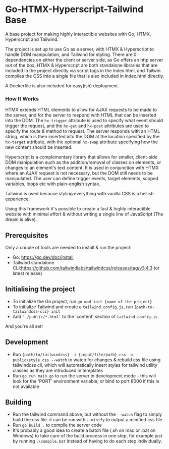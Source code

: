 # Go-HTMX-Hyperscript-Tailwind Base

A base project for making highly interactible websites with Go, HTMX, Hyperscript and Tailwind.

The project is set up to use Go as a server, with HTMX & Hyperscript to handle DOM manipulation, and Tailwind for styling. There are 0 dependencies on either the client or server side, as Go offers an http server out of the box, HTMX & Hyperscript are both standalone libraries that are included in the project directly via script tags in the index.html, and Tailwin compiles the CSS into a single file that is also included in index.html directly.

A Dockerfile is also included for easy(ish) deployment.


### How It Works

HTMX extends HTML elements to allow for AJAX requests to be made to the server, and for the server to respond with HTML that can be inserted into the DOM. The `hx-trigger` attribute is used to specify what event should trigger the request, and the `hx-get` and `hx-post` attributes are used to specify the route & method to request. The server responds with an HTML string, which is then inserted into the DOM at the location specified by the `hx-target` attribute, with the optional `hx-swap` attribute specifying how the new content should be inserted.

Hyperscript is a complementary library that allows for smaller, client-side DOM manipulation such as the addition/removal of classes on elements, or changes to an element's text content. It is used in conjunction with HTMX where an AJAX request is not necessary, but the DOM still needs to be manipulated. The user can define trigger events, target elements, scoped variables, loops etc with plain-english syntax.

Tailwind is used because styling everything with vanilla CSS is a hellish experience.

Using this framework it's possible to create a fast & highly interactible website with minimal effort & without writing a single line of JavaScript (The dream is alive).


## Prerequisites

Only a couple of tools are needed to install & run the project:
- Go: https://go.dev/doc/install
- Tailwind standalone CLI:https://github.com/tailwindlabs/tailwindcss/releases/tag/v3.4.3 (or latest release)


## Initialising the project
- To initialize the Go project, run `go mod init {name of the project}`
- To initialize Tailwind and create a `tailwind.config.js`, run `{path-to-tailwindcss-cli} init`
- Add `'./public/*.html'` to the 'content' section of `tailwind.config.js`

And you're all set!


## Development
- Run `{path/to/tailwindcss} -i {input/file/path}.css -o public/style.css --watch` to watch for changes & rebuild css file using tailwindcss cli, which will automatically insert styles for tailwind utility classes as they are introduced in templates
- Run `go run main.go` to run the server in development mode - this will look for the 'PORT' environment variable, or bind to port 8000 if this is not available


## Building
- Run the tailwind command above, but without the `--watch` flag to simply build the css file. it can be run with `--minify` to output a minified css file
- Run `go build .` to compile the server code
- It's probably a good idea to create a batch file (.sh on mac or .bat on Windows) to take care of the build process in one step, for example just by running `.\compile.bat` instead of having to do each step individually.
